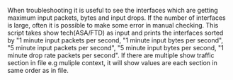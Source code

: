 When troubleshooting it is useful to see the interfaces which are getting maximum input packets, bytes and input drops. If the number of interfaces is large, often it is possible to make some error in manual checking. This script takes show tech(ASA/FTD)  as input and prints the interfaces sorted by "1 minute input packets per second, "1 minute input bytes per second", "5 minute input packets per second", "5 minute input bytes per second, "1 minute drop rate packets per second". If there are multiple show traffic section in file e.g muliple context, it will show values are each section in same order as in file.
